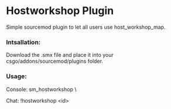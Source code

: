 <h1> Hostworkshop Plugin</h1>

Simple sourcemod plugin to let all users use host_workshop_map.

<h3>Intsallation:</h3>
Download the .smx file and place it into your csgo/addons/sourcemod/plugins folder.

<h3>Usage:</h3>
Console:
sm_hostworkshop \<id>

Chat:
!hostworkshop \<id>
